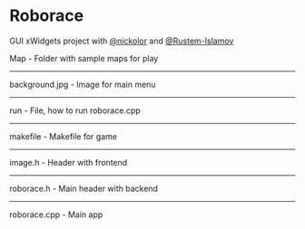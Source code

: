 # Roborace
GUI xWidgets project with [@nickolor](https://github.com/nickolor) and [@Rustem-Islamov](https://github.com/Rustem-Islamov)


Map - Folder with sample maps for play
________________________________________________

background.jpg - Image for main menu
________________________________________________

run - File, how to run roborace.cpp
________________________________________________

makefile - Makefile for game
________________________________________________

image.h - Header with frontend
________________________________________________

roborace.h - Main header with backend
________________________________________________

roborace.cpp - Main app
